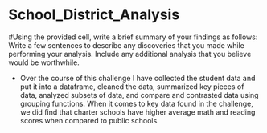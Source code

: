 # School_District_Analysis
#Using the provided cell, write a brief summary of your findings as follows: Write a few sentences to describe any discoveries that you made while performing your analysis. Include any additional analysis that you believe would be worthwhile.
- Over the course of this challenge I have collected the student data and put it into a dataframe, cleaned the data, summarized key pieces of data, analyzed subsets of data, and compare and contrasted data using grouping functions. When it comes to key data found in the challenge, we did find that charter schools have higher average math and reading scores when compared to public schools. 
